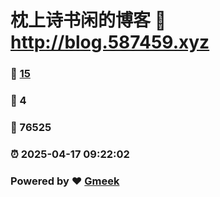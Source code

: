 # 枕上诗书闲的博客 :link: http://blog.587459.xyz 
### :page_facing_up: [15](http://blog.587459.xyz/tag.html) 
### :speech_balloon: 4 
### :hibiscus: 76525 
### :alarm_clock: 2025-04-17 09:22:02 
### Powered by :heart: [Gmeek](https://github.com/Meekdai/Gmeek)
